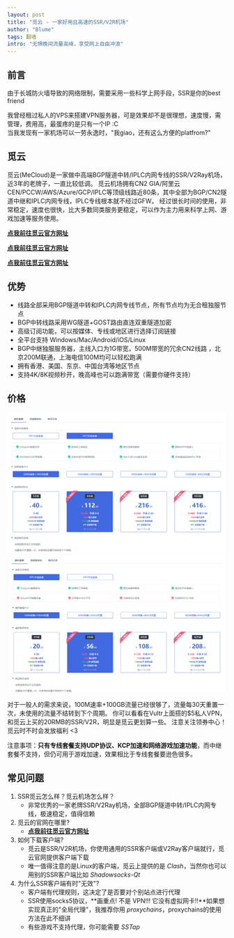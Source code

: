 ```yaml
---
layout: post
title: "觅云 - 一家好用且高速的SSR/V2R机场"
author: "Blume"
tags: 翻墙
intro: "无惧晚间流量高峰，享受网上自由冲浪"
---
```


## 前言
由于长城防火墙导致的网络限制，需要采用一些科学上网手段，SSR是你的best friend

我曾经租过私人的VPS来搭建VPN服务器，可是效果却不是很理想，速度慢，需管理，费用高，最蛋疼的是只有一个IP :C  
当我发现有一家机场可以一劳永逸时，"我giao，还有这么方便的platfrom?"

## 觅云
觅云(MeCloud)是一家做中高端BGP隧道中转/IPLC内网专线的SSR/V2Ray机场，近3年的老牌子，一直比较低调。
觅云机场拥有CN2 GIA/阿里云CEN/PCCW/AWS/Azure/GCP/IPLC等顶级线路近80条，其中全部为BGP/CN2隧道中继和IPLC内网专线，IPLC专线根本就不经过GFW。
经过很长时间的使用，非常稳定，速度也很快，比大多数同类服务更稳定，可以作为主力用来科学上网、游戏加速等服务使用。

[**点我前往觅云官方网址**](https://www.miyun.fun/register?code=ouSHVmaT8ahCVCVt5wiljxQ7UbbdUa4v)

[**点我前往觅云官方网址**](https://www.miyun.fun/register?code=ouSHVmaT8ahCVCVt5wiljxQ7UbbdUa4v)

[**点我前往觅云官方网址**](https://www.miyun.fun/register?code=ouSHVmaT8ahCVCVt5wiljxQ7UbbdUa4v)

## 优势
- 线路全部采用BGP隧道中转和IPLC内网专线节点，所有节点均为无合租独服节点
- BGP中转线路采用WG隧道+GOST路由直连双重隧道加密
- 高级订阅功能，可以按媒体、专线或地区进行选择订阅链接
- 全平台支持 Windows/Mac/Android/iOS/Linux
- BGP中继独服服务器，主线入口为1G带宽，500M带宽的冗余CN2线路 ，北京200M联通，上海电信100M均可以轻松跑满
- 拥有香港、美国、东京、中国台湾等地区节点
- 支持4K/8K视频秒开，晚高峰也可以跑满带宽（需要你硬件支持）

## 价格
<img src="/assets/images/miyun-vip1.png" alt="drawing" style="max-width: 100%;"/>
<img src="/assets/images/miyun-vip2.png" alt="drawing" style="max-width: 100%;"/>

对于一般人的需求来说，100M速率+100GB流量已经很够了，流量每30天重置一次，未使用的流量不结转到下个周期。
你可以看看在Vultr上面搭的$5私人VPN，和觅云上买的20RMB的SSR/V2R，明显是觅云更划算一些。
注意关注领券中心！觅云时不时会发放福利 <3

注意事项：**只有专线套餐支持UDP协议、KCP加速和网络游戏加速功能**，而中继套餐不支持，但仍可用于游戏加速，效果相比于专线套餐要逊色很多。

## 常见问题
1. SSR觅云怎么样？觅云机场怎么样？
    * 非常优秀的一家老牌SSR/V2Ray机场，全部BGP隧道中转/IPLC内网专线，极速稳定，值得信赖
2. 觅云的官网在哪里?
    * [**点我前往觅云官方网址**](https://www.miyun.fun/register?code=ouSHVmaT8ahCVCVt5wiljxQ7UbbdUa4v)
3. 如何下载客户端?
    * 觅云是SSR/V2R机场，你使用通用的SSR客户端或V2Ray客户端就行，觅云官网提供客户端下载
    * 唯一值得注意的是Linux的客户端，觅云上提供的是 _Clash_，当然你也可以用别的SSR客户端比如 _Shadowsocks-Qt_
4. 为什么SSR客户端有时"无效"?
    * 客户端有代理规则，这决定了是否要对个别站点进行代理
    * SSR使用socks5协议，**画重点! 不是 VPN!!! 它没有虚拟网卡!!**如果想实现真正的"全局代理"，我推荐你用 _proxychains_，proxychains的使用方法在此不细讲
    * 有些游戏不支持代理，你可能需要 _SSTap_